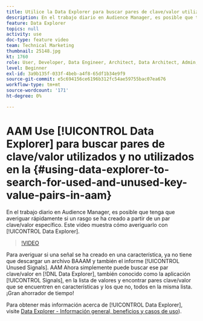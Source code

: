 ```yaml
---
title: Utilice la Data Explorer para buscar pares de clave/valor utilizados y no utilizados
description: En el trabajo diario en Audience Manager, es posible que tenga que averiguar rápidamente si un rasgo se ha creado a partir de un par clave/valor específico. Este vídeo muestra cómo averiguarlo con Data Explorer.
feature: Data Explorer
topics: null
activity: use
doc-type: feature video
team: Technical Marketing
thumbnail: 25148.jpg
kt: 1760
role: User, Developer, Data Engineer, Architect, Data Architect, Admin, Leader
level: Beginner
exl-id: 3a9b135f-033f-4beb-a4f8-65df1b34e9f9
source-git-commit: e5c694156ce6196b312fc54ae59755bac07ea676
workflow-type: tm+mt
source-wordcount: '171'
ht-degree: 0%

---
```


# AAM Use [!UICONTROL Data Explorer] para buscar pares de clave/valor utilizados y no utilizados en la {#using-data-explorer-to-search-for-used-and-unused-key-value-pairs-in-aam}

En el trabajo diario en Audience Manager, es posible que tenga que averiguar rápidamente si un rasgo se ha creado a partir de un par clave/valor específico. Este vídeo muestra cómo averiguarlo con [!UICONTROL Data Explorer].

>[!VIDEO](https://video.tv.adobe.com/v/330350/?quality=12&captions=spa)

Para averiguar si una señal se ha creado en una característica, ya no tiene que descargar un archivo BAAAM y también el informe [!UICONTROL Unused Signals]. AAM Ahora simplemente puede buscar ese par clave/valor en [!DNL Data Explorer], también conocido como la aplicación [!UICONTROL Signals], en la lista de valores y encontrar pares clave/valor que se encuentren en características y los que no, todos en la misma lista. ¡Gran ahorrador de tiempo!

Para obtener más información acerca de [!UICONTROL Data Explorer], visite [Data Explorer - Información general, beneficios y casos de uso](https://experienceleague.adobe.com/docs/audience-manager/user-guide/features/data-explorer/data-explorer-overview.html?lang=es)).
